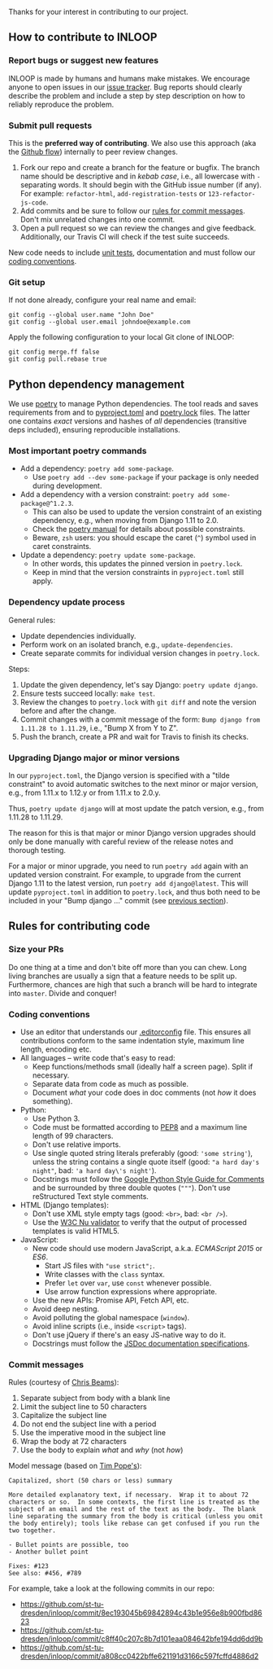 Thanks for your interest in contributing to our project.

## How to contribute to INLOOP

### Report bugs or suggest new features

INLOOP is made by humans and humans make mistakes. We encourage anyone to open issues in
our [issue tracker][inloop-issues]. Bug reports should clearly describe the problem and
include a step by step description on how to reliably reproduce the problem.


### Submit pull requests

This is the **preferred way of contributing**. We also use this approach (aka the
[Github flow][gh-flow]) internally to peer review changes.

1. Fork our repo and create a branch for the feature or bugfix. The branch name should be
   descriptive and in _kebab case_, i.e., all lowercase with `-` separating words. It should
   begin with the GitHub issue number (if any). For example: `refactor-html`,
   `add-registration-tests` or `123-refactor-js-code`.
2. Add commits and be sure to follow our [rules for commit messages](#commit-messages).
   Don't mix unrelated changes into one commit.
3. Open a pull request so we can review the changes and give feedback. Additionally,
   our Travis CI will check if the test suite succeeds.

New code needs to include [unit tests][django-testing], documentation and must follow our [coding
conventions](#coding-conventions).


### Git setup

If not done already, configure your real name and email:

    git config --global user.name "John Doe"
    git config --global user.email johndoe@example.com

Apply the following configuration to your local Git clone of INLOOP:

    git config merge.ff false
    git config pull.rebase true


## Python dependency management

We use [poetry](https://python-poetry.org/) to manage Python dependencies.
The tool reads and saves requirements from and to [pyproject.toml](pyproject.toml)
and [poetry.lock](poetry.lock) files. The latter one contains _exact_ versions
and hashes of _all_ dependencies (transitive deps included), ensuring
reproducible installations.

### Most important poetry commands

* Add a dependency: `poetry add some-package`.
  * Use `poetry add --dev some-package` if your package is only needed during development.
* Add a dependency with a version constraint: `poetry add some-package@^1.2.3`.
  * This can also be used to update the version constraint of an
    existing dependency, e.g., when moving from Django 1.11 to 2.0.
  * Check the [poetry manual](https://python-poetry.org/docs/dependency-specification/)
    for details about possible constraints.
  * Beware, `zsh` users: you should escape the caret (`^`) symbol used in caret constraints.
* Update a dependency: `poetry update some-package`.
  * In other words, this updates the pinned version in `poetry.lock`.
  * Keep in mind that the version constraints in `pyproject.toml` still apply.

### Dependency update process

General rules:
* Update dependencies individually.
* Perform work on an isolated branch, e.g., `update-dependencies`.
* Create separate commits for individual version changes in `poetry.lock`.

Steps:
1. Update the given dependency, let's say Django: `poetry update django`.
2. Ensure tests succeed locally: `make test`.
3. Review the changes to `poetry.lock` with `git diff` and note the
   version before and after the change.
4. Commit changes with a commit message of the form:
   `Bump django from 1.11.28 to 1.11.29`, i.e., "Bump X from Y to Z".
5. Push the branch, create a PR and wait for Travis to finish its checks.

### Upgrading Django major or minor versions

In our `pyproject.toml`, the Django version is specified with a "tilde constraint"
to avoid automatic switches to the next minor or major version, e.g., from 1.11.x
to 1.12.y or from 1.11.x to 2.0.y.

Thus, `poetry update django` will at most update the patch version, e.g., from
1.11.28 to 1.11.29.

The reason for this is that major or minor Django version upgrades should only
be done manually with careful review of the release notes and thorough testing.

For a major or minor upgrade, you need to run `poetry add` again with an updated
version constraint. For example, to upgrade from the current Django 1.11 to the
latest version, run `poetry add django@latest`. This will update `pyproject.toml`
in addition to `poetry.lock`, and thus both need to be included in your
"Bump django …" commit (see [previous section](#dependency-update-process)).


## Rules for contributing code

### Size your PRs

Do one thing at a time and don't bite off more than you can chew. Long living branches are
usually a sign that a feature needs to be split up. Furthermore, chances are high that such a
branch will be hard to integrate into `master`. Divide and conquer!


### Coding conventions

* Use an editor that understands our [.editorconfig](.editorconfig) file. This ensures all
  contributions conform to the same indentation style, maximum line length, encoding etc.
* All languages – write code that's easy to read:
  * Keep functions/methods small (ideally half a screen page). Split if necessary.
  * Separate data from code as much as possible.
  * Document _what_ your code does in doc comments (not _how_ it does something).
* Python:
  * Use Python 3.
  * Code must be formatted according to [PEP8][pep8] and a maximum line length of 99 characters.
  * Don't use relative imports.
  * Use single quoted string literals preferably (good: `'some string'`), unless the string contains
    a single quote itself (good: `"a hard day's night"`, bad: `'a hard day\'s night'`).
  * Docstrings must follow the [Google Python Style Guide for Comments][google-style] and be
    surrounded by three double quotes (`"""`). Don't use reStructured Text style comments.
* HTML (Django templates):
  * Don't use XML style empty tags (good: `<br>`, bad: `<br />`).
  * Use the [W3C Nu validator][nu-validator] to verify that the output of processed templates is
    valid HTML5.
* JavaScript:
  * New code should use modern JavaScript, a.k.a. _ECMAScript 2015_ or _ES6_.
    * Start JS files with `"use strict";`.
    * Write classes with the `class` syntax.
    * Prefer `let` over `var`, use `const` whenever possible.
    * Use arrow function expressions where appropriate.
  * Use the new APIs: Promise API, Fetch API, etc.
  * Avoid deep nesting.
  * Avoid polluting the global namespace (`window`).
  * Avoid inline scripts (i.e., inside `<script>` tags).
  * Don't use jQuery if there's an easy JS-native way to do it.
  * Docstrings must follow the [JSDoc documentation specifications][jsdoc].


### Commit messages

Rules (courtesy of [Chris Beams][good-commits1]):

1. Separate subject from body with a blank line
2. Limit the subject line to 50 characters
3. Capitalize the subject line
4. Do not end the subject line with a period
5. Use the imperative mood in the subject line
6. Wrap the body at 72 characters
7. Use the body to explain _what_ and _why_ (not _how_)

Model message (based on [Tim Pope's][good-commits2]):

    Capitalized, short (50 chars or less) summary

    More detailed explanatory text, if necessary.  Wrap it to about 72
    characters or so.  In some contexts, the first line is treated as the
    subject of an email and the rest of the text as the body.  The blank
    line separating the summary from the body is critical (unless you omit
    the body entirely); tools like rebase can get confused if you run the
    two together.

    - Bullet points are possible, too
    - Another bullet point

    Fixes: #123
    See also: #456, #789

For example, take a look at the following commits in our repo:

- https://github.com/st-tu-dresden/inloop/commit/8ec193045b69842894c43b1e956e8b900fbd8623
- https://github.com/st-tu-dresden/inloop/commit/c8ff40c207c8b7d101eaa084642bfe194dd6dd9b
- https://github.com/st-tu-dresden/inloop/commit/a808cc0422bffe621191d3166c597fcffd4886d2


[django-testing]: https://docs.djangoproject.com/en/stable/topics/testing/
[inloop-issues]: https://github.com/st-tu-dresden/inloop/issues
[pep8]: https://www.python.org/dev/peps/pep-0008/
[google-style]: https://github.com/google/styleguide/blob/gh-pages/pyguide.md#38-comments-and-docstrings
[gh-flow]: https://guides.github.com/introduction/flow/
[good-commits1]: http://chris.beams.io/posts/git-commit/
[good-commits2]: http://tbaggery.com/2008/04/19/a-note-about-git-commit-messages.html
[nu-validator]: https://validator.w3.org/nu/
[jsdoc]: https://devdocs.io/jsdoc/
